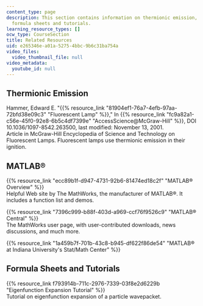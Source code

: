 ```yaml
---
content_type: page
description: This section contains information on thermionic emission, matlab and
  formula sheets and tutorials.
learning_resource_types: []
ocw_type: CourseSection
title: Related Resources
uid: e265346e-a01a-5275-4bbc-9b6c31ba754a
video_files:
  video_thumbnail_file: null
video_metadata:
  youtube_id: null
---
```


Thermionic Emission
-------------------

Hammer, Edward E. "{{% resource_link "81904ef1-76a7-4efb-97aa-72bfd38e09c3" "Fluorescent Lamp" %}}," In {{% resource_link "fc9a82a1-c56e-45f0-92e8-6b5c4df7399e" "AccessScience@McGraw-Hill" %}}, DOI 10.1036/1097-8542.263500, last modified: November 13, 2001.  
Article in McGraw-Hill Encyclopedia of Science and Technology on Fluorescent Lamps. Fluorescent lamps use thermionic emission in their ignition.

MATLAB®
-------

{{% resource_link "ecc89b1f-d947-4731-92b6-81474ed18c2f" "MATLAB® Overview" %}}  
Helpful Web site by The MathWorks, the manufacturer of MATLAB®. It includes a function list and demos.

{{% resource_link "7396c999-b88f-403d-a969-ccf76f9526c9" "MATLAB® Central" %}}  
The MathWorks user page, with user-contributed downloads, news discussions, and much more.

{{% resource_link "1a459b7f-701b-43c8-b945-df622f86de54" "MATLAB® at Indiana University's Stat/Math Center" %}}

Formula Sheets and Tutorials
----------------------------

{{% resource_link f793914b-711c-2976-7339-03f8e2d6229b "Eigenfunction Expansion Tutorial" %}}  
Tutorial on eigenfunction expansion of a particle wavepacket.